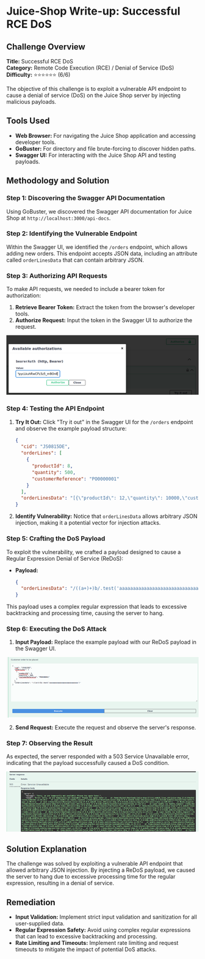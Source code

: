# Juice-Shop Write-up: Successful RCE DoS

## Challenge Overview
**Title:** Successful RCE DoS  
**Category:** Remote Code Execution (RCE) / Denial of Service (DoS)  
**Difficulty:** ⭐⭐⭐⭐⭐⭐ (6/6)  

The objective of this challenge is to exploit a vulnerable API endpoint to cause a denial of service (DoS) on the Juice Shop server by injecting malicious payloads.

## Tools Used
- **Web Browser:** For navigating the Juice Shop application and accessing developer tools.
- **GoBuster:** For directory and file brute-forcing to discover hidden paths.
- **Swagger UI:** For interacting with the Juice Shop API and testing payloads.

## Methodology and Solution

### Step 1: Discovering the Swagger API Documentation
Using GoBuster, we discovered the Swagger API documentation for Juice Shop at `http://localhost:3000/api-docs`.

### Step 2: Identifying the Vulnerable Endpoint
Within the Swagger UI, we identified the `/orders` endpoint, which allows adding new orders. This endpoint accepts JSON data, including an attribute called `orderLinesData` that can contain arbitrary JSON.

### Step 3: Authorizing API Requests
To make API requests, we needed to include a bearer token for authorization:
1. **Retrieve Bearer Token:** Extract the token from the browser's developer tools.
2. **Authorize Request:** Input the token in the Swagger UI to authorize the request.

![authorization](../assets/difficulty6/successful_rce_dos_1.png)

### Step 4: Testing the API Endpoint
1. **Try It Out:** Click "Try it out" in the Swagger UI for the `/orders` endpoint and observe the example payload structure:
   ```json
   {
     "cid": "JS0815DE",
     "orderLines": [
       {
         "productId": 8,
         "quantity": 500,
         "customerReference": "PO0000001"
       }
     ],
     "orderLinesData": "[{\"productId\": 12,\"quantity\": 10000,\"customerReference\": [\"PO0000001.2\", \"SM20180105|042\"],\"couponCode\": \"pes[Bh.u*t\"},{\"productId\": 13,\"quantity\": 2000,\"customerReference\": \"PO0000003.4\"}]"
   }
   ```
2. **Identify Vulnerability:** Notice that `orderLinesData` allows arbitrary JSON injection, making it a potential vector for injection attacks.

### Step 5: Crafting the DoS Payload
To exploit the vulnerability, we crafted a payload designed to cause a Regular Expression Denial of Service (ReDoS):
- **Payload:**
  ```json
  {
    "orderLinesData": "/((a+)+)b/.test('aaaaaaaaaaaaaaaaaaaaaaaaaaaaa')"
  }
  ```
This payload uses a complex regular expression that leads to excessive backtracking and processing time, causing the server to hang.

### Step 6: Executing the DoS Attack
1. **Input Payload:** Replace the example payload with our ReDoS payload in the Swagger UI.

![input payload](../assets/difficulty6/successful_rce_dos_2.png)

2. **Send Request:** Execute the request and observe the server's response.

### Step 7: Observing the Result
As expected, the server responded with a 503 Service Unavailable error, indicating that the payload successfully caused a DoS condition.

![Error 503](../assets/difficulty6/successful_rce_dos_3.png)

## Solution Explanation
The challenge was solved by exploiting a vulnerable API endpoint that allowed arbitrary JSON injection. By injecting a ReDoS payload, we caused the server to hang due to excessive processing time for the regular expression, resulting in a denial of service.

## Remediation
- **Input Validation:** Implement strict input validation and sanitization for all user-supplied data.
- **Regular Expression Safety:** Avoid using complex regular expressions that can lead to excessive backtracking and processing.
- **Rate Limiting and Timeouts:** Implement rate limiting and request timeouts to mitigate the impact of potential DoS attacks.

